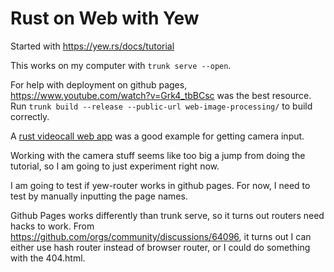 # Rust on Web with Yew

Started with <https://yew.rs/docs/tutorial>

This works on my computer with `trunk serve --open`.

For help with deployment on github pages, <https://www.youtube.com/watch?v=Grk4_tbBCsc> was the best resource.
Run `trunk build --release --public-url web-image-processing/` to build correctly.

A [rust videocall web app](https://github.com/security-union/videocall-rs/blob/115152b03038ed1764464fe82433cb618a6e110a/yew-ui/src/components/host.rs#L92-L110) was a good example for getting camera input.

Working  with the camera stuff seems like too big a jump from doing the tutorial, so I am going to just experiment right now.

I am going to test if yew-router works in github pages. For now, I need to test by manually inputting the page names.

Github Pages works differently than trunk serve, so it turns out routers need hacks to work. From <https://github.com/orgs/community/discussions/64096>, it turns out I can either use hash router instead of browser router, or I could do something with the 404.html.
